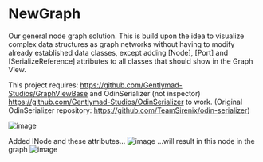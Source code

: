 # NewGraph
Our general node graph solution. This is build upon the idea to visualize complex data structures as graph networks without having to modify already established data classes, except adding [Node], [Port] and [SerializeReference] attributes to all classes that should show in the Graph View. 

This project requires:  https://github.com/Gentlymad-Studios/GraphViewBase and OdinSerializer (not inspector) https://github.com/Gentlymad-Studios/OdinSerializer to work. (Original OdinSerializer repository: https://github.com/TeamSirenix/odin-serializer)

![image](https://user-images.githubusercontent.com/530629/219878506-2a12f872-cf5b-468e-8982-066c742bb8e7.png)

Added INode and these attributes...
![image](https://user-images.githubusercontent.com/530629/219878624-4eb1f569-f0f8-45d0-b9a0-9915c7109de8.png)
...will result in this node in the graph
![image](https://user-images.githubusercontent.com/530629/219878644-5a1d0cba-7c56-477b-9bdd-afa7207478ce.png)
